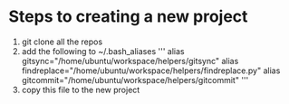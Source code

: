 # Steps to creating a new project

1. git clone all the repos
2. add the following to ~/.bash_aliases
'''
alias gitsync="/home/ubuntu/workspace/helpers/gitsync"
alias findreplace="/home/ubuntu/workspace/helpers/findreplace.py"
alias gitcommit="/home/ubuntu/workspace/helpers/gitcommit"
'''
3. copy this file to the new project
